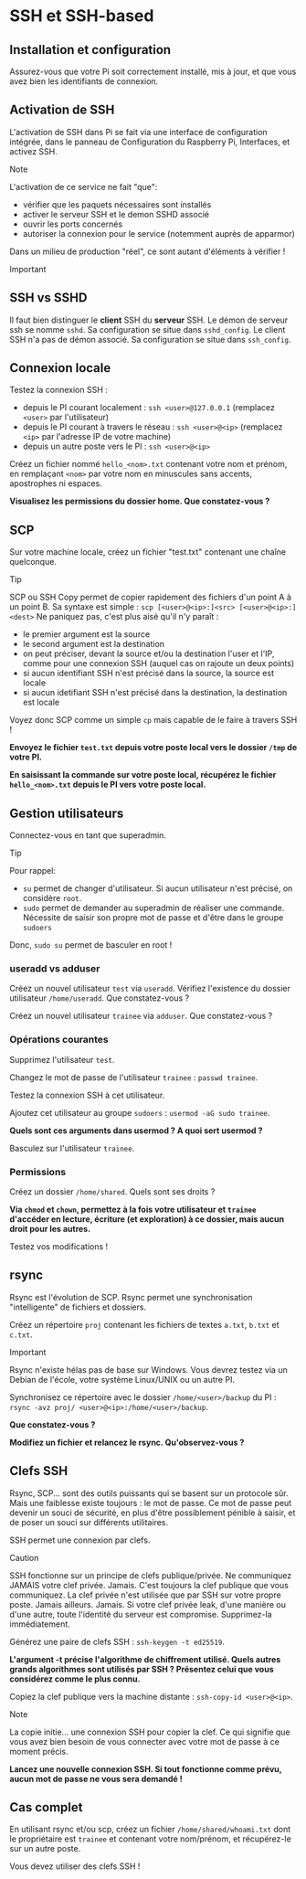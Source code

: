 # SSH et SSH-based

## Installation et configuration

Assurez-vous que votre Pi soit correctement installé, mis à jour, et que vous avez bien les identifiants de connexion.

## Activation de SSH

L'activation de SSH dans Pi se fait via une interface de configuration intégrée, dans le panneau de Configuration du Raspberry Pi, Interfaces, et activez SSH.

> [!Note]
> L'activation de ce service ne fait "que":
> - vérifier que les paquets nécessaires sont installés
> - activer le serveur SSH et le demon SSHD associé
> - ouvrir les ports concernés
> - autoriser la connexion pour le service (notemment auprès de apparmor)
>
> Dans un milieu de production "réel", ce sont autant d'éléments à vérifier !

> [!Important]
> ## SSH vs SSHD
> Il faut bien distinguer le **client** SSH du **serveur** SSH.
> Le démon de serveur ssh se nomme `sshd`. Sa configuration se situe dans `sshd_config`.
> Le client SSH n'a pas de démon associé. Sa configuration se situe dans `ssh_config`.

## Connexion locale

Testez la connexion SSH :
- depuis le PI courant localement : `ssh <user>@127.0.0.1` (remplacez `<user>` par l'utilisateur)
- depuis le PI courant à travers le réseau : `ssh <user>@<ip>` (remplacez `<ip>` par l'adresse IP de votre machine)
- depuis un autre poste vers le PI : `ssh <user>@<ip>`

Créez un fichier nommé `hello_<nom>.txt` contenant votre nom et prénom, en remplaçant `<nom>` par votre nom en minuscules sans accents, apostrophes ni espaces.

**Visualisez les permissions du dossier home. Que constatez-vous ?**

## SCP

Sur votre machine locale, créez un fichier "test.txt" contenant une chaîne quelconque.

> [!Tip]
> SCP ou SSH Copy permet de copier rapidement des fichiers d'un point A à un point B.
> Sa syntaxe est simple : `scp [<user>@<ip>:]<src> [<user>@<ip>:]<dest>`
> Ne paniquez pas, c'est plus aisé qu'il n'y paraît :
> - le premier argument est la source
> - le second argument est la destination
> - on peut préciser, devant la source et/ou la destination l'user et l'IP, comme pour une connexion SSH (auquel cas on rajoute un deux points)
> - si aucun identifiant SSH n'est précisé dans la source, la source est locale
> - si aucun idetifiant SSH n'est précisé dans la destination, la destination est locale
> 
> Voyez donc SCP comme un simple `cp` mais capable de le faire à travers SSH !

**Envoyez le fichier `test.txt` depuis votre poste local vers le dossier `/tmp` de votre PI.**

**En saisissant la commande sur votre poste local, récupérez le fichier `hello_<nom>.txt` depuis le PI vers votre poste local.**

## Gestion utilisateurs

Connectez-vous en tant que superadmin.

> [!Tip]
> Pour rappel:
> - `su` permet de changer d'utilisateur. Si aucun utilisateur n'est précisé, on considère `root`.
> - `sudo` permet de demander au superadmin de réaliser une commande. Nécessite de saisir son propre mot de passe et d'être dans le groupe `sudoers`
> 
> Donc, `sudo su` permet de basculer en root !

### useradd vs adduser

Créez un nouvel utilisateur `test` via `useradd`. Vérifiez l'existence du dossier utilisateur `/home/useradd`. Que constatez-vous ?

Créez un nouvel utilisateur `trainee` via `adduser`. Que constatez-vous ?

### Opérations courantes

Supprimez l'utilisateur `test`.

Changez le mot de passe de l'utilisateur `trainee` : `passwd trainee`.

Testez la connexion SSH à cet utilisateur.

Ajoutez cet utilisateur au groupe `sudoers` : `usermod -aG sudo trainee`.

**Quels sont ces arguments dans usermod ? A quoi sert usermod ?**

Basculez sur l'utilisateur `trainee`.

### Permissions

Créez un dossier `/home/shared`. Quels sont ses droits ?

**Via `chmod` et `chown`, permettez à la fois votre utilisateur et `trainee` d'accéder en lecture, écriture (et exploration) à ce dossier, mais aucun droit pour les autres.**

Testez vos modifications !

## rsync

Rsync est l'évolution de SCP. Rsync permet une synchronisation "intelligente" de fichiers et dossiers.

Créez un répertoire `proj` contenant les fichiers de textes `a.txt`, `b.txt` et `c.txt`.

> [!Important]
> Rsync n'existe hélas pas de base sur Windows. Vous devrez testez via un Debian de l'école, votre système Linux/UNIX ou un autre PI.

Synchronisez ce répertoire avec le dossier `/home/<user>/backup` du PI : `rsync -avz proj/ <user>@<ip>:/home/<user>/backup`.

**Que constatez-vous ?**

**Modifiez un fichier et relancez le rsync. Qu'observez-vous ?**

## Clefs SSH

Rsync, SCP... sont des outils puissants qui se basent sur un protocole sûr.
Mais une faiblesse existe toujours : le mot de passe.
Ce mot de passe peut devenir un souci de sécurité, en plus d'être possiblement pénible à saisir, et de poser un souci sur différents utilitaires.

SSH permet une connexion par clefs.

> [!Caution]
> SSH fonctionne sur un principe de clefs publique/privée.
> Ne communiquez JAMAIS votre clef privée. Jamais.
> C'est toujours la clef publique que vous communiquez. La clef privée n'est utilisée que par SSH sur votre propre poste. Jamais ailleurs. Jamais.
> Si votre clef privée leak, d'une manière ou d'une autre, toute l'identité du serveur est compromise. Supprimez-la immédiatement.

Générez une paire de clefs SSH : `ssh-keygen -t ed25519`.

**L'argument -t précise l'algorithme de chiffrement utilisé. Quels autres grands algorithmes sont utilisés par SSH ? Présentez celui que vous considérez comme le plus connu.**

Copiez la clef publique vers la machine distante : `ssh-copy-id <user>@<ip>`.

> [!Note]
> La copie initie... une connexion SSH pour copier la clef.
> Ce qui signifie que vous avez bien besoin de vous connecter avec votre mot de passe à ce moment précis.

**Lancez une nouvelle connexion SSH. Si tout fonctionne comme prévu, aucun mot de passe ne vous sera demandé !**

## Cas complet

En utilisant rsync et/ou scp, créez un fichier `/home/shared/whoami.txt` dont le propriétaire est `trainee` et contenant votre nom/prénom, et récupérez-le sur un autre poste.

Vous devez utiliser des clefs SSH !
